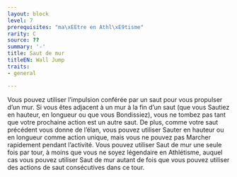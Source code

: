 ```yaml
---
layout: block
level: 7
prerequisites: "ma\xEEtre en Athl\xE9tisme"
rarity: C
source: ??
summary: '-'
title: Saut de mur
titleEN: Wall Jump
traits:
- general

---
```


<p>Vous pouvez utiliser l’impulsion conférée par un saut pour vous propulser d’un mur. Si vous êtes adjacent à un mur à la fin d’un saut (que vous Sautiez en hauteur, en longueur ou que vous Bondissiez), vous ne tombez pas tant que votre prochaine action est un autre saut. De plus, comme votre saut précédent vous donne de l’élan, vous pouvez utiliser Sauter en hauteur ou en longueur comme action unique, mais vous ne pouvez pas Marcher rapidement pendant l’activité. Vous pouvez utiliser Saut de mur une seule fois par tour, à moins que vous ne soyez légendaire en Athlétisme, auquel cas vous pouvez utiliser Saut de mur autant de fois que vous pouvez utiliser des actions de saut consécutives dans ce tour.</p>
